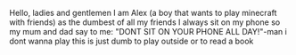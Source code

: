 Hello, ladies and gentlemen 
I am Alex (a boy that wants to play minecraft with friends)
as the dumbest of all my friends I always sit on my phone so my mum and dad say to me:
"DONT SIT ON YOUR PHONE ALL DAY!"-man i dont wanna play this is just dumb to play outside or to read a book
